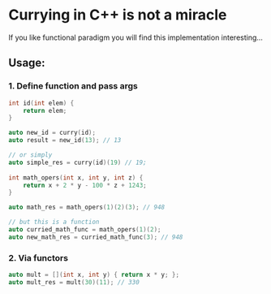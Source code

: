 # Currying in C++ is not a miracle

If you like functional paradigm you will find this implementation interesting...

## Usage:
### 1. Define function and pass args
```cpp
int id(int elem) {
    return elem;
}

auto new_id = curry(id);
auto result = new_id(13); // 13

// or simply
auto simple_res = curry(id)(19) // 19;
        
int math_opers(int x, int y, int z) {
    return x + 2 * y - 100 * z + 1243;
}

auto math_res = math_opers(1)(2)(3); // 948

// but this is a function
auto curried_math_func = math_opers(1)(2);
auto new_math_res = curried_math_func(3); // 948
```

### 2. Via functors
```cpp
auto mult = [](int x, int y) { return x * y; };
auto mult_res = mult(30)(11); // 330
```

